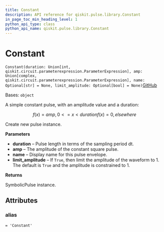 ```yaml
---
title: Constant
description: API reference for qiskit.pulse.library.Constant
in_page_toc_min_heading_level: 1
python_api_type: class
python_api_name: qiskit.pulse.library.Constant
---
```


# Constant

<span id="qiskit.pulse.library.Constant" />

`Constant(duration: Union[int, qiskit.circuit.parameterexpression.ParameterExpression], amp: Union[complex, qiskit.circuit.parameterexpression.ParameterExpression], name: Optional[str] = None, limit_amplitude: Optional[bool] = None)`[GitHub](https://github.com/qiskit/qiskit/tree/stable/0.22/qiskit/pulse/library/symbolic_pulses.py "view source code")

Bases: `object`

A simple constant pulse, with an amplitude value and a duration:

$$
f(x) = amp    ,  0 <= x < duration
f(x) = 0      ,  elsewhere
$$

Create new pulse instance.

**Parameters**

*   **duration** – Pulse length in terms of the sampling period dt.
*   **amp** – The amplitude of the constant square pulse.
*   **name** – Display name for this pulse envelope.
*   **limit\_amplitude** – If `True`, then limit the amplitude of the waveform to 1. The default is `True` and the amplitude is constrained to 1.

**Returns**

SymbolicPulse instance.

## Attributes

<span id="qiskit.pulse.library.Constant.alias" />

### alias

`= 'Constant'`

